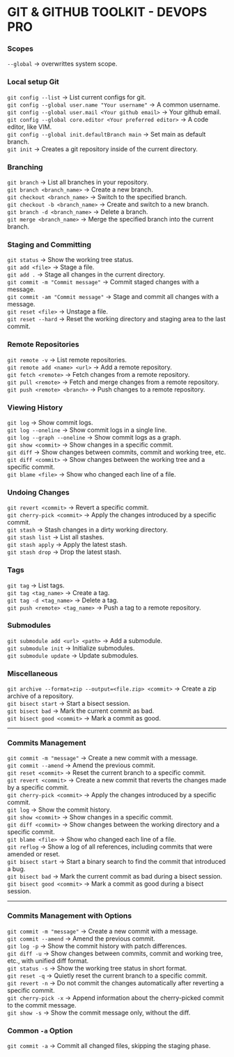 # GIT & GITHUB TOOLKIT - DEVOPS PRO
### Scopes
`--global` -> overwrittes system scope.

### Local setup Git
`git config --list` -> List current configs for git.  
`git config --global user.name "Your username"` -> A common username.  
`git config --global user.mail <Your github email>` -> Your github email.  
`git config --global core.editor <Your preferred editor>` -> A code editor, like VIM.  
`git config --global init.defaultBranch main` -> Set main as default branch.  
`git init` -> Creates a git repository inside of the current directory.

### Branching
`git branch` -> List all branches in your repository.  
`git branch <branch_name>` -> Create a new branch.  
`git checkout <branch_name>` -> Switch to the specified branch.  
`git checkout -b <branch_name>` -> Create and switch to a new branch.  
`git branch -d <branch_name>` -> Delete a branch.  
`git merge <branch_name>` -> Merge the specified branch into the current branch.

### Staging and Committing
`git status` -> Show the working tree status.  
`git add <file>` -> Stage a file.  
`git add .` -> Stage all changes in the current directory.  
`git commit -m "Commit message"` -> Commit staged changes with a message.  
`git commit -am "Commit message"` -> Stage and commit all changes with a message.  
`git reset <file>` -> Unstage a file.  
`git reset --hard` -> Reset the working directory and staging area to the last commit.

### Remote Repositories
`git remote -v` -> List remote repositories.  
`git remote add <name> <url>` -> Add a remote repository.  
`git fetch <remote>` -> Fetch changes from a remote repository.  
`git pull <remote>` -> Fetch and merge changes from a remote repository.  
`git push <remote> <branch>` -> Push changes to a remote repository.

### Viewing History
`git log` -> Show commit logs.  
`git log --oneline` -> Show commit logs in a single line.  
`git log --graph --oneline` -> Show commit logs as a graph.  
`git show <commit>` -> Show changes in a specific commit.  
`git diff` -> Show changes between commits, commit and working tree, etc.  
`git diff <commit>` -> Show changes between the working tree and a specific commit.  
`git blame <file>` -> Show who changed each line of a file.

### Undoing Changes
`git revert <commit>` -> Revert a specific commit.  
`git cherry-pick <commit>` -> Apply the changes introduced by a specific commit.  
`git stash` -> Stash changes in a dirty working directory.  
`git stash list` -> List all stashes.  
`git stash apply` -> Apply the latest stash.  
`git stash drop` -> Drop the latest stash.

### Tags
`git tag` -> List tags.  
`git tag <tag_name>` -> Create a tag.  
`git tag -d <tag_name>` -> Delete a tag.  
`git push <remote> <tag_name>` -> Push a tag to a remote repository.

### Submodules
`git submodule add <url> <path>` -> Add a submodule.  
`git submodule init` -> Initialize submodules.  
`git submodule update` -> Update submodules.

### Miscellaneous
`git archive --format=zip --output=<file.zip> <commit>` -> Create a zip archive of a repository.  
`git bisect start` -> Start a bisect session.  
`git bisect bad` -> Mark the current commit as bad.  
`git bisect good <commit>` -> Mark a commit as good.

---
### Commits Management
`git commit -m "message"` -> Create a new commit with a message.  
`git commit --amend` -> Amend the previous commit.  
`git reset <commit>` -> Reset the current branch to a specific commit.  
`git revert <commit>` -> Create a new commit that reverts the changes made by a specific commit.  
`git cherry-pick <commit>` -> Apply the changes introduced by a specific commit.  
`git log` -> Show the commit history.  
`git show <commit>` -> Show changes in a specific commit.  
`git diff <commit>` -> Show changes between the working directory and a specific commit.  
`git blame <file>` -> Show who changed each line of a file.  
`git reflog` -> Show a log of all references, including commits that were amended or reset.  
`git bisect start` -> Start a binary search to find the commit that introduced a bug.  
`git bisect bad` -> Mark the current commit as bad during a bisect session.  
`git bisect good <commit>` -> Mark a commit as good during a bisect session.

---
### Commits Management with Options
`git commit -m "message"` -> Create a new commit with a message.  
`git commit --amend` -> Amend the previous commit.  
`git log -p` -> Show the commit history with patch differences.  
`git diff -u` -> Show changes between commits, commit and working tree, etc., with unified diff format.  
`git status -s` -> Show the working tree status in short format.  
`git reset -q` -> Quietly reset the current branch to a specific commit.  
`git revert -n` -> Do not commit the changes automatically after reverting a specific commit.  
`git cherry-pick -x` -> Append information about the cherry-picked commit to the commit message.  
`git show -s` -> Show the commit message only, without the diff.

### Common `-a` Option
`git commit -a` -> Commit all changed files, skipping the staging phase.
